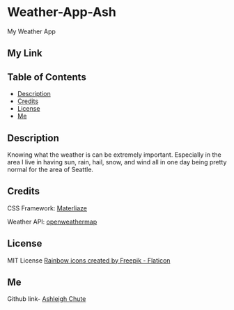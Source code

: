 # Weather-App-Ash
My Weather App
## My Link


## Table of Contents
- [Description](#description)
- [Credits](#credits)
- [License](#license)
- [Me](#me)
## Description
Knowing what the weather is can be extremely important. Especially in the area I live in having sun, rain, hail, snow, and wind all in one day being pretty normal for the area of Seattle.  

## Credits

CSS Framework: [Materliaze](https://materializecss.com/)

Weather API: [openweathermap](https://openweathermap.org/)

## License
MIT License
<a href="https://www.flaticon.com/free-icons/rainbow" title="rainbow icons">Rainbow icons created by Freepik - Flaticon</a>

## Me
Github link- [Ashleigh Chute](https://github.com/Ashlhc)